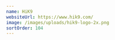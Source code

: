 ```yaml
---
name: HiK9
websiteUrl: https://www.hik9.com/
image: /images/uploads/hik9-logo-2x.png
sortOrder: 104
---
```

